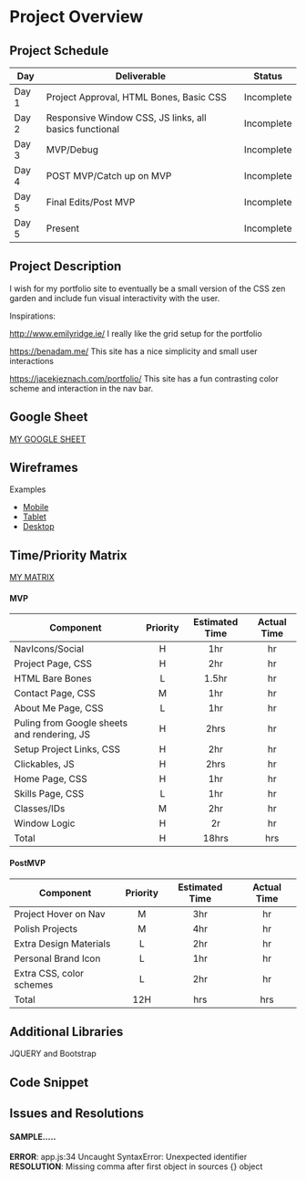 # Project Overview

## Project Schedule

|  Day | Deliverable | Status
|---|---| ---|
|Day 1| Project Approval, HTML Bones, Basic CSS | Incomplete
|Day 2| Responsive Window CSS, JS links, all basics functional | Incomplete
|Day 3| MVP/Debug | Incomplete
|Day 4| POST MVP/Catch up on MVP  | Incomplete
|Day 5| Final Edits/Post MVP | Incomplete
|Day 5| Present | Incomplete


## Project Description

I wish for my portfolio site to eventually be a small version of the CSS zen garden and include fun visual interactivity with the user.

Inspirations: 

http://www.emilyridge.ie/ I really like the grid setup for the portfolio

https://benadam.me/  This site has a nice simplicity and small user interactions

https://jacekjeznach.com/portfolio/ This site has a fun contrasting color scheme and interaction in the nav bar. 

## Google Sheet

[MY GOOGLE SHEET](https://docs.google.com/spreadsheets/d/1W2rS6S1Qy3rwI0i-FWU3PIaEsxifn49PMLESV9TE7A4/edit?usp=sharing)

## Wireframes
Examples
- [Mobile](https://imgur.com/sxLZ8Bn)
- [Tablet](https://imgur.com/x6L9lfs)
- [Desktop](https://imgur.com/8tS3Q3Q)

## Time/Priority Matrix 

[MY MATRIX](https://imgur.com/a/ikvr5yE)

#### MVP
| Component | Priority | Estimated Time | Actual Time |
| --- | :---: |  :---: | :---: | 
| NavIcons/Social | H | 1hr | hr |
| Project Page, CSS | H | 2hr | hr |
| HTML Bare Bones | L | 1.5hr | hr |  
| Contact Page, CSS | M | 1hr|  hr | 
| About Me Page, CSS | L | 1hr | hr|
| Puling from Google sheets and rendering, JS | H | 2hrs|  hr | 
| Setup Project Links, CSS | H | 2hr | hr | hr |
| Clickables, JS | H | 2hrs | hr |
| Home Page, CSS | H | 1hr | hr | hr |
| Skills Page, CSS | L | 1hr | hr | hr |
| Classes/IDs | M | 2hr | hr |
| Window Logic | H | 2r | hr|
| Total | H | 18hrs| hrs |

#### PostMVP
| Component | Priority | Estimated Time | Actual Time |
| --- | :---: |  :---: | :---: | 
| Project Hover on Nav | M | 3hr | hr |
| Polish Projects | M | 4hr | hr |
| Extra Design Materials | L | 2hr | hr |
| Personal Brand Icon | L | 1hr | hr |
| Extra CSS, color schemes | L | 2hr | hr |
| Total | 12H | hrs| hrs |

## Additional Libraries
 
 JQUERY and Bootstrap 

## Code Snippet


## Issues and Resolutions


#### SAMPLE.....
**ERROR**: app.js:34 Uncaught SyntaxError: Unexpected identifier                                
**RESOLUTION**: Missing comma after first object in sources {} object
